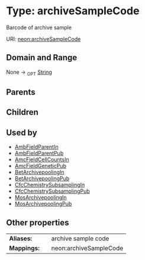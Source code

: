 
# Type: archiveSampleCode


Barcode of archive sample

URI: [neon:archiveSampleCode](https://data.neonscience.org/archiveSampleCode)


## Domain and Range

None ->  <sub>OPT</sub> [String](types/String.md)

## Parents


## Children


## Used by

 * [AmbFieldParentIn](AmbFieldParentIn.md)
 * [AmbFieldParentPub](AmbFieldParentPub.md)
 * [AmcFieldCellCountsIn](AmcFieldCellCountsIn.md)
 * [AmcFieldGeneticPub](AmcFieldGeneticPub.md)
 * [BetArchivepoolingIn](BetArchivepoolingIn.md)
 * [BetArchivepoolingPub](BetArchivepoolingPub.md)
 * [CfcChemistrySubsamplingIn](CfcChemistrySubsamplingIn.md)
 * [CfcChemistrySubsamplingPub](CfcChemistrySubsamplingPub.md)
 * [MosArchivepoolingIn](MosArchivepoolingIn.md)
 * [MosArchivepoolingPub](MosArchivepoolingPub.md)

## Other properties

|  |  |  |
| --- | --- | --- |
| **Aliases:** | | archive sample code |
| **Mappings:** | | neon:archiveSampleCode |

